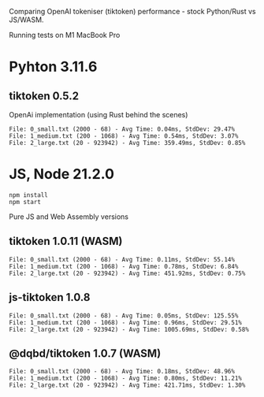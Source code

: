 Comparing OpenAI tokeniser (tiktoken) performance - stock Python/Rust vs JS/WASM. 

Running tests on M1 MacBook Pro

# Pyhton 3.11.6

## tiktoken 0.5.2

OpenAi implementation (using Rust behind the scenes)

```
File: 0_small.txt (2000 - 68) - Avg Time: 0.04ms, StdDev: 29.47%
File: 1_medium.txt (200 - 1068) - Avg Time: 0.54ms, StdDev: 3.07%
File: 2_large.txt (20 - 923942) - Avg Time: 359.49ms, StdDev: 0.85%
```

# JS, Node 21.2.0

```
npm install
npm start
```

Pure JS and Web Assembly versions

## tiktoken 1.0.11 (WASM)

```
File: 0_small.txt (2000 - 68) - Avg Time: 0.11ms, StdDev: 55.14%
File: 1_medium.txt (200 - 1068) - Avg Time: 0.78ms, StdDev: 6.84%
File: 2_large.txt (20 - 923942) - Avg Time: 451.92ms, StdDev: 0.75%
```

## js-tiktoken 1.0.8

```
File: 0_small.txt (2000 - 68) - Avg Time: 0.05ms, StdDev: 125.55%
File: 1_medium.txt (200 - 1068) - Avg Time: 0.96ms, StdDev: 29.51%
File: 2_large.txt (20 - 923942) - Avg Time: 1005.69ms, StdDev: 0.58%
```

## @dqbd/tiktoken 1.0.7 (WASM)

```
File: 0_small.txt (2000 - 68) - Avg Time: 0.18ms, StdDev: 48.96%
File: 1_medium.txt (200 - 1068) - Avg Time: 0.80ms, StdDev: 11.21%
File: 2_large.txt (20 - 923942) - Avg Time: 421.71ms, StdDev: 1.30%
```

